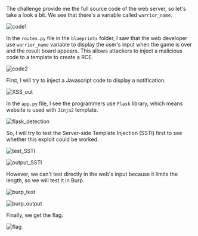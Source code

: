 The challenge provide me the full source code of the web server, so let's take a look a bit. We see that there's a variable called `warrior_name`.

![code1](https://github.com/user-attachments/assets/f5b6ff74-b7f5-4076-9eae-0545858275de)


In the `routes.py` file in the `blueprints` folder, I saw that the web developer use `warrior_name` variable to display the user's input when the game is over and the result board appears. This allows attackers to inject a malicious code to a template to create a RCE.

![code2](https://github.com/user-attachments/assets/006dd9b5-fcd5-4d49-951c-18486bed8a89)


First, I will try to inject a Javascript code to display a notification.

![XSS_out](https://github.com/user-attachments/assets/82972378-a055-47a3-a920-95cb569bc6ae)


In the `app.py` file, I see the programmers use `Flask` library, which means website is used with `Jinja2` template.

![flask_detection](https://github.com/user-attachments/assets/1c1ccc25-dc73-4e1a-a844-832ff526fd1a)


So, I will try to test the Server-side Template Injection (SSTI) first to see whether this exploit could be worked.

![test_SSTI](https://github.com/user-attachments/assets/62421cda-dec4-4551-b49a-56833e898107)


![output_SSTI](https://github.com/user-attachments/assets/cce079d8-66ac-4919-b987-a4fb320fcb30)


However, we can't test directly in the web's input because it limits the length, so we will test it in Burp.

![burp_test](https://github.com/user-attachments/assets/ba0f94b7-6b85-4c80-94df-e932a91a358b)

![burp_output](https://github.com/user-attachments/assets/aa07b9c6-b7dd-4918-a3f0-ddadd85b52f2)


Finally, we get the flag.

![flag](https://github.com/user-attachments/assets/a7c33bcf-5b55-40db-887b-59030da5bfd4)
